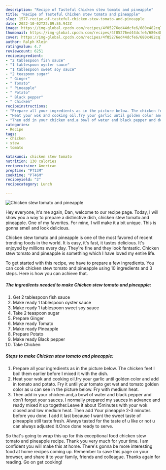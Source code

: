 ```yaml
---
description: "Recipe of Tasteful Chicken stew tomato and pineapple"
title: "Recipe of Tasteful Chicken stew tomato and pineapple"
slug: 1577-recipe-of-tasteful-chicken-stew-tomato-and-pineapple
date: 2022-10-02T22:09:55.942Z
image: https://img-global.cpcdn.com/recipes/4f05276ed44dcfe6/680x482cq70/chicken-stew-tomato-and-pineapple-recipe-main-photo.jpg
thumbnail: https://img-global.cpcdn.com/recipes/4f05276ed44dcfe6/680x482cq70/chicken-stew-tomato-and-pineapple-recipe-main-photo.jpg
cover: https://img-global.cpcdn.com/recipes/4f05276ed44dcfe6/680x482cq70/chicken-stew-tomato-and-pineapple-recipe-main-photo.jpg
author: Ralph Klein
ratingvalue: 4.7
reviewcount: 6251
recipeingredient:
- "2 tablespoon fish sauce"
- "1 tablespoon oyster sauce"
- "1 tablespoon sweet soy sauce"
- "2 teaspoon sugar"
- " Ginger"
- " Tomato"
- " Pineapple"
- " Potato"
- " Black pepper"
- " Chicken"
recipeinstructions:
- "Prepare all your ingredients as in the picture below. The chicken feet I boil them earlier before I mixed it with the dish."
- "Heat your wok and cooking oil,fry your garlic until golden color and add in tomato and potato. Fry it until your tomato get wet and tomato golden color as u can see in the picture below. Fry with medium heat."
- "Then add in your chicken and,a bowl of water and black pepper and don’t forget your sauces. I normally prepared my sauces in advance and ready mixed it up together.Leave it about 15minutes with your wok closed and low medium heat. Then add Your pineapple 2-3 minutes before you done. I add it last because I want the sweet taste of pineapple still taste fresh. Always tasted for the taste of u like or not u can always adjusted it.Once done ready to serve."
categories:
- Recipe
tags:
- chicken
- stew
- tomato

katakunci: chicken stew tomato 
nutrition: 130 calories
recipecuisine: American
preptime: "PT13M"
cooktime: "PT46M"
recipeyield: "2"
recipecategory: Lunch

---
```



![Chicken stew tomato and pineapple](https://img-global.cpcdn.com/recipes/4f05276ed44dcfe6/680x482cq70/chicken-stew-tomato-and-pineapple-recipe-main-photo.jpg)

Hey everyone, it's me again, Dan, welcome to our recipe page. Today, I will show you a way to prepare a distinctive dish, chicken stew tomato and pineapple. One of my favorites. For mine, I will make it a bit unique. This is gonna smell and look delicious.



Chicken stew tomato and pineapple is one of the most favored of recent trending foods in the world. It is easy, it's fast, it tastes delicious. It's enjoyed by millions every day. They're fine and they look fantastic. Chicken stew tomato and pineapple is something which I have loved my entire life.


To get started with this recipe, we have to prepare a few ingredients. You can cook chicken stew tomato and pineapple using 10 ingredients and 3 steps. Here is how you can achieve that.

<!--inarticleads1-->

##### The ingredients needed to make Chicken stew tomato and pineapple:

1. Get 2 tablespoon fish sauce
1. Make ready 1 tablespoon oyster sauce
1. Make ready 1 tablespoon sweet soy sauce
1. Take 2 teaspoon sugar
1. Prepare  Ginger
1. Make ready  Tomato
1. Make ready  Pineapple
1. Prepare  Potato
1. Make ready  Black pepper
1. Take  Chicken




<!--inarticleads2-->

##### Steps to make Chicken stew tomato and pineapple:

1. Prepare all your ingredients as in the picture below. The chicken feet I boil them earlier before I mixed it with the dish.
1. Heat your wok and cooking oil,fry your garlic until golden color and add in tomato and potato. Fry it until your tomato get wet and tomato golden color as u can see in the picture below. Fry with medium heat.
1. Then add in your chicken and,a bowl of water and black pepper and don’t forget your sauces. I normally prepared my sauces in advance and ready mixed it up together.Leave it about 15minutes with your wok closed and low medium heat. Then add Your pineapple 2-3 minutes before you done. I add it last because I want the sweet taste of pineapple still taste fresh. Always tasted for the taste of u like or not u can always adjusted it.Once done ready to serve.




So that's going to wrap this up for this exceptional food chicken stew tomato and pineapple recipe. Thank you very much for your time. I am confident you will make this at home. There's gonna be more interesting food at home recipes coming up. Remember to save this page on your browser, and share it to your family, friends and colleague. Thanks again for reading. Go on get cooking!
